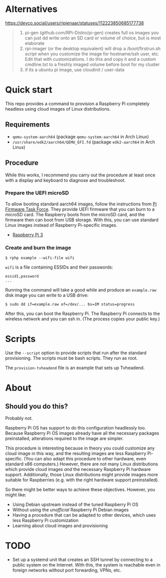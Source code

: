 # Alternatives

https://devco.social/users/ripienaar/statuses/112223850685177738

> 1) pi-gen (github.com/RPi-Distro/pi-gen) creates full os images you can just dd write onto an SD card or volume of choice, but is most elaborate
> 2) rpi-imager (or the desktop equivalent) will drop a /boot/firstrun.sh script when you customize the image for hostname/ssh user, etc. Edit that with customizations. I do this and copy it and a custom cmdline.txt to a freshly imaged volume before boot for my cluster
> 3) if its a ubuntu pi image, use cloudinit / user-data

# Quick start

This repo provides a command to provision a Raspberry Pi completely headless using cloud images of Linux distributions.

## Requirements

* `qemu-system-aarch64` (package `qemu-system-aarch64` in Arch Linux)
* `/usr/share/edk2/aarch64/QEMU_EFI.fd` (package `edk2-aarch64` in Arch Linux)

## Procedure

While this works, I recommend you carry out the procedure at least once with a display and keyboard to diagnose and troubleshoot.

### Prepare the UEFI microSD

To allow booting standard aarch64 images, follow the instructions from [Pi Firmware Task Force](https://github.com/pftf).
They provide UEFI firmware that you can burn to a microSD card.
The Raspberry boots from the microSD card, and the firmware then can boot from USB storage.
With this, you can use standard Linux images instead of Raspberry Pi-specific images.

* [Raspberry Pi 3](https://github.com/pftf/RPi3)

### Create and burn the image

```
$ rphp example --wifi-file wifi
```

`wifi` is a file containing ESSIDs and their passwords:

```
essid1,password
...
```

Running the command will take a good while and produce an `example.raw` disk image you can write to a USB drive:

```
$ sudo dd if=example.raw of=/dev/... bs=1M status=progress
```

After this, you can boot the Raspberry Pi.
The Raspberry Pi connects to the wireless network and you can ssh in.
(The process copies your public key.)

# Scripts

Use the `--script` option to provide scripts that run after the standard provisioning.
The scripts must be bash scripts.
They run as root.

The `provision-tvheadend` file is an example that sets up Tvheadend.

# About

## Should you do this?

Probably not.

Raspberry Pi OS has support to do this configuration headlessly too.
Because Raspberry Pi OS images already have all the necessary packages preinstalled, alterations required to the image are simpler.

This procedure is interesting because in theory you could customize any cloud image in this way, and the resulting images are less Raspberry Pi-specific.
(You can also adapt this procedure to other hardware, even standard x86 computers.)
However, there are not many Linux distributions which provide cloud images *and* the necessary Raspberry Pi hardware support.
Additionally, those Linux distributions might provide images more suitable for Raspberries (e.g. with the right hardware support preinstalled).

So there might be better ways to achieve these objectives.
However, you might like:

* Using Debian upstream instead of the tuned Raspberry Pi OS
* Without using the *unofficial* Raspberry Pi Debian images
* Having a procedure that can be adapted to other devices, which uses less Raspberry Pi customization
* Learning about cloud images and provisioning

# TODO

* Set up a systemd unit that creates an SSH tunnel by connecting to a public system on the Internet.
  With this, the system is reachable even in foreign networks without port forwarding, VPNs, etc.
